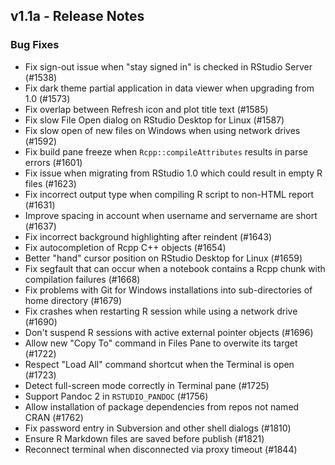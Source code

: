 ## v1.1a - Release Notes

### Bug Fixes

- Fix sign-out issue when "stay signed in" is checked in RStudio Server (#1538)
- Fix dark theme partial application in data viewer when upgrading from 1.0 (#1573)
- Fix overlap between Refresh icon and plot title text (#1585)
- Fix slow File Open dialog on RStudio Desktop for Linux (#1587)
- Fix slow open of new files on Windows when using network drives (#1592)
- Fix build pane freeze when `Rcpp::compileAttributes` results in parse errors (#1601)
- Fix issue when migrating from RStudio 1.0 which could result in empty R files (#1623)
- Fix incorrect output type when compiling R script to non-HTML report (#1631)
- Improve spacing in account when username and servername are short (#1637)
- Fix incorrect background highlighting after reindent (#1643)
- Fix autocompletion of Rcpp C++ objects (#1654)
- Better "hand" cursor position on RStudio Desktop for Linux (#1659)
- Fix segfault that can occur when a notebook contains a Rcpp chunk with compilation failures (#1668)
- Fix problems with Git for Windows installations into sub-directories of home directory (#1679)
- Fix crashes when restarting R session while using a network drive (#1690)
- Don't suspend R sessions with active external pointer objects (#1696)
- Allow new "Copy To" command in Files Pane to overwite its target (#1722)
- Respect "Load All" command shortcut when the Terminal is open (#1723)
- Detect full-screen mode correctly in Terminal pane (#1725)
- Support Pandoc 2 in `RSTUDIO_PANDOC` (#1756)
- Allow installation of package dependencies from repos not named CRAN (#1762)
- Fix password entry in Subversion and other shell dialogs (#1810)
- Ensure R Markdown files are saved before publish (#1821)
- Reconnect terminal when disconnected via proxy timeout (#1844)
